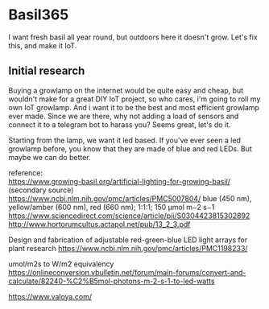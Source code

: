 # Basil365
I want fresh basil all year round, but outdoors here it doesn't grow. Let's fix this, and make it IoT.

## Initial research
Buying a growlamp on the internet would be quite easy and cheap, but wouldn't make for a great DIY IoT project, so who cares, i'm going to roll my own IoT growlamp. And i want it to be the best and most efficient growlamp ever made. Since we are there, why not adding a load of sensors and connect it to a telegram bot to harass you? Seems great, let's do it.  

Starting from the lamp, we want it led based. If you've ever seen a led growlamp before, you know that they are made of blue and red LEDs. But maybe we can do better. 

reference:  
https://www.growing-basil.org/artificial-lighting-for-growing-basil/ (secondary source)   
https://www.ncbi.nlm.nih.gov/pmc/articles/PMC5007804/  blue (450 nm), yellow/amber (600 nm), red (660 nm); 1:1:1; 150 μmol m−2 s−1    
https://www.sciencedirect.com/science/article/pii/S0304423815302892    
http://www.hortorumcultus.actapol.net/pub/13_2_3.pdf  

Design and fabrication of adjustable red-green-blue LED light arrays for plant research
https://www.ncbi.nlm.nih.gov/pmc/articles/PMC1198233/

umol/m2s to W/m2 equivalency
https://onlineconversion.vbulletin.net/forum/main-forums/convert-and-calculate/82240-%C2%B5mol-photons-m-2-s-1-to-led-watts

https://www.valoya.com/
